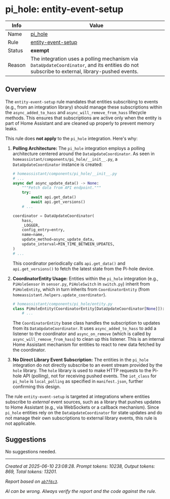 # pi_hole: entity-event-setup

| Info   | Value                                                                    |
|--------|--------------------------------------------------------------------------|
| Name   | [pi_hole](https://www.home-assistant.io/integrations/pi_hole/) |
| Rule   | [entity-event-setup](https://developers.home-assistant.io/docs/core/integration-quality-scale/rules/entity-event-setup)                                                     |
| Status | **exempt**                                       |
| Reason | The integration uses a polling mechanism via `DataUpdateCoordinator`, and its entities do not subscribe to external, library-pushed events. |

## Overview

The `entity-event-setup` rule mandates that entities subscribing to events (e.g., from an integration library) should manage these subscriptions within the `async_added_to_hass` and `async_will_remove_from_hass` lifecycle methods. This ensures that subscriptions are active only when the entity is part of Home Assistant and are cleaned up properly to prevent memory leaks.

This rule does **not apply** to the `pi_hole` integration. Here's why:

1.  **Polling Architecture:** The `pi_hole` integration employs a polling architecture centered around the `DataUpdateCoordinator`. As seen in `homeassistant/components/pi_hole/__init__.py`, a `DataUpdateCoordinator` instance is created:
    ```python
    # homeassistant/components/pi_hole/__init__.py
    # ...
    async def async_update_data() -> None:
        """Fetch data from API endpoint."""
        try:
            await api.get_data()
            await api.get_versions()
        # ...

    coordinator = DataUpdateCoordinator(
        hass,
        _LOGGER,
        config_entry=entry,
        name=name,
        update_method=async_update_data,
        update_interval=MIN_TIME_BETWEEN_UPDATES,
    )
    # ...
    ```
    This coordinator periodically calls `api.get_data()` and `api.get_versions()` to fetch the latest state from the Pi-hole device.

2.  **CoordinatorEntity Usage:** Entities within the `pi_hole` integration (e.g., `PiHoleSensor` in `sensor.py`, `PiHoleSwitch` in `switch.py`) inherit from `PiHoleEntity`, which in turn inherits from `CoordinatorEntity` (from `homeassistant.helpers.update_coordinator`).
    ```python
    # homeassistant/components/pi_hole/entity.py
    class PiHoleEntity(CoordinatorEntity[DataUpdateCoordinator[None]]):
        # ...
    ```
    The `CoordinatorEntity` base class handles the subscription to updates from its `DataUpdateCoordinator`. It uses `async_added_to_hass` to add a listener to the coordinator and `async_on_remove` (which is called by `async_will_remove_from_hass`) to clean up this listener. This is an internal Home Assistant mechanism for entities to react to new data fetched by the coordinator.

3.  **No Direct Library Event Subscription:** The entities in the `pi_hole` integration do not directly subscribe to an event stream provided by the `hole` library. The `hole` library is used to make HTTP requests to the Pi-hole API (polling), not for receiving pushed events. The `iot_class` for `pi_hole` is `local_polling` as specified in `manifest.json`, further confirming this design.

The rule `entity-event-setup` is targeted at integrations where entities subscribe to *external* event sources, such as a library that pushes updates to Home Assistant (e.g., via WebSockets or a callback mechanism). Since `pi_hole` entities rely on the `DataUpdateCoordinator` for state updates and do not manage their own subscriptions to external library events, this rule is not applicable.

## Suggestions

No suggestions needed.

---

_Created at 2025-06-10 23:08:28. Prompt tokens: 10238, Output tokens: 869, Total tokens: 13201._

_Report based on [`ab7f6c3`](https://github.com/home-assistant/core/tree/ab7f6c35287f43fe1207b3de4581b3bfabd49399)._

_AI can be wrong. Always verify the report and the code against the rule._
